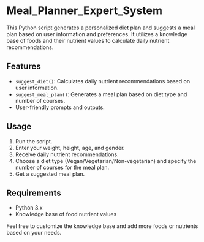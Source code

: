 # Meal_Planner_Expert_System
This Python script generates a personalized diet plan and suggests a meal plan based on user information and preferences. It utilizes a knowledge base of foods and their nutrient values to calculate daily nutrient recommendations. 

## Features

- `suggest_diet()`: Calculates daily nutrient recommendations based on user information.
- `suggest_meal_plan()`: Generates a meal plan based on diet type and number of courses.
- User-friendly prompts and outputs.

## Usage

1. Run the script.
2. Enter your weight, height, age, and gender.
3. Receive daily nutrient recommendations.
4. Choose a diet type (Vegan/Vegetarian/Non-vegetarian) and specify the number of courses for the meal plan.
5. Get a suggested meal plan.

## Requirements

- Python 3.x
- Knowledge base of food nutrient values

Feel free to customize the knowledge base and add more foods or nutrients based on your needs.
